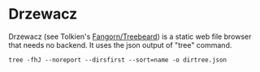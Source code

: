 # Drzewacz
Drzewacz (see Tolkien's [Fangorn/Treebeard](https://en.wikipedia.org/wiki/Treebeard)) is a static web file browser that needs no backend. It uses the json output of "tree" command.

```
tree -fhJ --noreport --dirsfirst --sort=name -o dirtree.json
```
